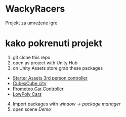 # WackyRacers
Projekt za umrežene igre

# kako pokrenuti projekt
1) git clone this repo
2) open as project with Unity Hub
3) on Unity Assets store grab these packages
* [Starter Assets 3rd person controller](https://assetstore.unity.com/packages/essentials/starter-assets-third-person-character-controller-196526)
* [CubexCube city](https://assetstore.unity.com/packages/3d/environments/urban/cubexcube-free-city-pack-i-199815)
* [Prometeo Car Controller](https://assetstore.unity.com/packages/tools/physics/prometeo-car-controller-209444)
* [LowPoly Cars](https://assetstore.unity.com/packages/3d/vehicles/lowpoly-cars-amazing-car-pack-for-mobiles-194643)
4) Import packages with *window -> package manager*
5) open scene *Demo*
